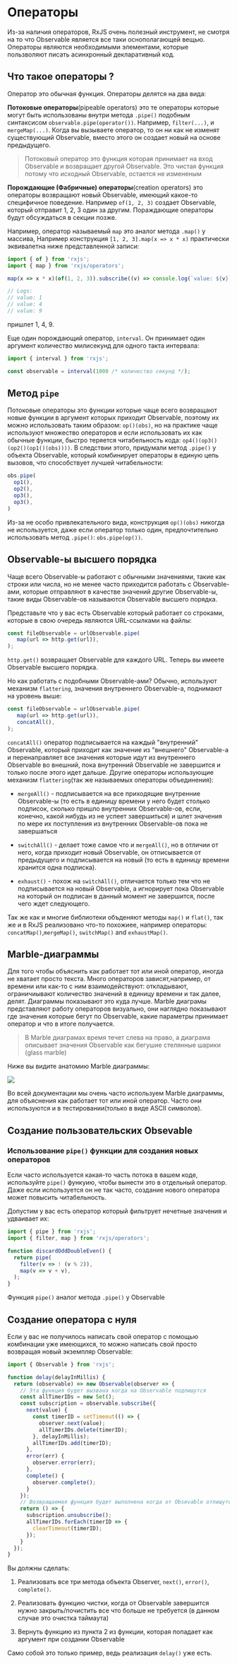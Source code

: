 # Операторы

Из-за наличия операторов, RxJS очень полезный инструмент, не смотря на то что Observable является все таки оснополагающей вещью. Операторы являются необходимыми элементами, которые пользволяют писать асинхронный декларативный код.

## Что такое операторы ?

Оператор это обычная функция. Операторы делятся на два вида:

**Потоковые операторы**(pipeable operators) это те операторы которые могут быть использованы внутри метода `.pipe()` подобным синтаксисом `observable.pipe(operator())`. Например, `filter(...)`, и `mergeMap(...)`. Когда вы вызываете оператор, то он ни как не изменят существующий Observable, вместо этого он создает новый на основе предыдущего.

> Потоковый оператор это функция которая принимает на вход Observable и возвращает другой Observable. Это чистая функция потому что исходный Observable, остается не измененым 

**Порождающие (Фабричные) операторы**(creation operators) это операторы возвращают новый Observable, имеющий какое-то специфичное поведение. Например `of(1, 2, 3)` создает Observable, который отправит 1, 2, 3 один за другим. Пораждающие операторы будут обсуждаться в секции позже.

Например, оператор называемый `map` это аналог метода `.map()` у массива, Например конструкция `[1, 2, 3].map(x => x * x)` практически эквивалетна ниже представленной записи:

```js
import { of } from 'rxjs';
import { map } from 'rxjs/operators';

map(x => x * x)(of(1, 2, 3)).subscribe((v) => console.log(`value: ${v}`));

// Logs:
// value: 1 
// value: 4
// value: 9
```

пришлет 1, 4, 9.

Еще один порождающий оператор, `interval`. Он принимает один аргумент количество милисекунд для одного такта интервала:

```js
import { interval } from 'rxjs';

const observable = interval(1000 /* количество секунд */);
```

## Метод `pipe`

Потоковые операторы это функции которые чаще всего возвращают новые функции в аргумент которых приходит Observable, поэтому их можно использовать таким образом: `op()(obs)`, но на практике чаще используют множество операторов и если использовать их как обычные функции, быстро теряется читабельность кода: `op4()(op3()(op2()(op1()(obs))))`. В следствии этого, придумали метод `.pipe()` у объекта Observable, который комбинирует операторы в единую цепь вызовов, что способствует лучшей читабельности:

```js
obs.pipe(
  op1(),
  op2(),
  op3(),
  op3(),
)
```

Из-за не особо привлекательного вида, конструкция `op()(obs)` никогда не используется, даже если оператор только один, предпочтительно использовать метод `.pipe()`: `obs.pipe(op())`.

## Observable-ы высшего порядка

Чаще всего Observable-ы работают с обычными значениями, такие как строки или числа, но не менее часто приходится работать с Observable-ами, которые отправляют в качестве значений другие Observable-ы, такие виды Observable-ов называются Observable высшего порядка.

Представьте что у вас есть Observable который работает со строками, которые в свою очередь являются URL-ссылками на файлы:

```js
const fileObservable = urlObservable.pipe(
   map(url => http.get(url)),
);
```

`http.get()` возвращает Observable для каждого URL. Теперь вы имеете Observable высшего порядка.

Но как работать с подобными Observable-ами? Обычно, используют механизм `flattering`, значения внутреннего Observable-а, поднимают на уровень выше:

```js
const fileObservable = urlObservable.pipe(
   map(url => http.get(url)),
   concatAll(),
);
```

`concatAll()` оператор подписывается на каждый "внутренний" Observable, который приходит как значение из "внешнего" Observable-а и перенаправляет все значения которые идут из внутреннего Observable во внешний, пока внутренний Observable не завершится и только после этого идет дальше. Другие операторы использующие механизм `flattering`(так же называемых операторы объединения):

- `mergeAll()` - подписывается на все приходящие внутренние Observable-ы (то есть в единицу времени у него будет столько подписок, сколько пришло внутренних Observable-ов, если, конечно, какой нибудь из не успеет завершиться) и шлет значения по мере их поступления из внутренних Observable-ов пока не завершаться

- `switchAll()` - делает тоже самое что и `mergeAll()`, но в отличии от него, когда приходит новый Observable, он отписывается от предыдущего и подписывается на новый (то есть в единицу времени хранится одна подписка).

- `exhaust()` - похож на `switchAll()`, отличается только тем что не подписывается на новый Observable, а игнорирует пока Observable на который он подписан в данный момент не завершится, после чего ждет следующего.

Так же как и многие библиотеки объденяют методы `map()` и `flat()`, так же и в RxJS реализовано что-то похожиее, например операторы: `concatMap()`,`mergeMap()`, `switchMap()` and `exhaustMap()`.

## Marble-диаграммы

Для того чтобы объяснить как работает тот или иной оператор, иногда не хватает просто текста. Много операторов зависят,например, от времени или как-то с ним взаимодействуют: откладывают, ограничиывают количество значений в единицу времени и так далее, делят. Диаграммы показывают это куда лучше. Marble диаграмы представляют работу операторов визуально, они наглядно показывают где значения которые бегут по Observable, какие параметры принимает оператор и что в итоге получается.

> В Marble диаграмах время течет слева на право, а диаграма описывает значения Observable как бегушие стелянные шарики (glass marble)

Ниже вы видите анатомию Marble диаграммы:

![](/home/stylesam/.var/app/com.github.marktext.marktext/config/marktext/images/bc77462facc7a9afbe0868ec5e505be2aea4eb6d.svg)

Во всей документации мы очень часто используем Marble диаграммы, для объяснения как работает тот или иной оператор. Часто они используются и в тестировании(только в виде ASCII символов).

## Создание пользовательских Obsevable

### Использование `pipe()` функции для создания новых операторов

Если часто используется какая-то часть потока в вашем коде, используйте `pipe()` функуию, чтобы вынести это в отдельный оператор. Даже если используется он не так часто, создание нового оператора может повысить читабельность.

Допустим у вас есть оператор который фильтрует нечетные значения и удваивает их:

```js
import { pipe } from 'rxjs';
import { filter, map } from 'rxjs/operators';

function discardOddDoubleEven() {
  return pipe(
    filter(v => ! (v % 2)),
    map(v => v + v),
  );
}
```

Функция `pipe()` аналог метода `.pipe()` у Observable

## Создание оператора с нуля

Если у вас не получилось написать свой оператор с помощью комбинации уже имеющихся, то можно написать свой просто возвращая новый экземпляр Observable:

```js
import { Observable } from 'rxjs';

function delay(delayInMillis) {
  return (observable) => new Observable(observer => {
    // Эта функция будет вызвана когда на Observable подпишутся
    const allTimerIDs = new Set();
    const subscription = observable.subscribe({
      next(value) {
        const timerID = setTimeout(() => {
          observer.next(value);
          allTimerIDs.delete(timerID);
        }, delayInMillis);
        allTimerIDs.add(timerID);
      },
      error(err) {
        observer.error(err);
      },
      complete() {
        observer.complete();
      }
    });
    // Возвращаемая функция будет выполнена когда от Obsevable отпишутся
    return () => {
      subscription.unsubscribe();
      allTimerIDs.forEach(timerID => {
        clearTimeout(timerID);
      });
    }
  });
}
```

Вы должны сделать:

1. Реализовать все три метода объекта Observer, `next()`, `error()`, `complete()`.

2. Реализовать функцию чистки, когда от Observable завершится нужно закрыть/почистить все что больше не требуется (в данном случае это очистка таймаута)

3. Вернуть функцию из пункта 2 из функции, которая попадает как аргумент при создании Observable

Само собой это только пример, ведь реализация `delay()` уже есть.
